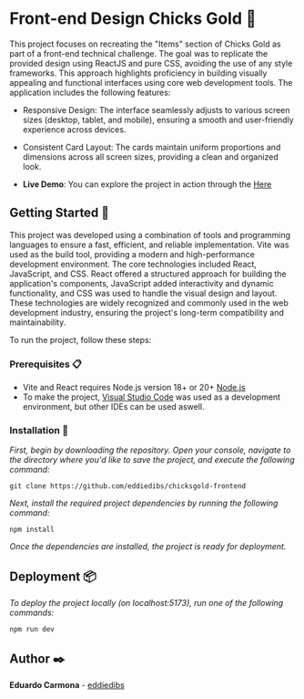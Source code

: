 # Front-end Design Chicks Gold 🐣
This project focuses on recreating the "Items" section of Chicks Gold as part of a front-end technical challenge. The goal was to replicate the provided design using ReactJS and pure CSS, avoiding the use of any style frameworks. This approach highlights proficiency in building visually appealing and functional interfaces using core web development tools. The application includes the following features:

- Responsive Design: The interface seamlessly adjusts to various screen sizes (desktop, tablet, and mobile),
  ensuring a smooth and user-friendly experience across devices.

- Consistent Card Layout: The cards maintain uniform proportions and 
  dimensions across all screen sizes, providing a clean and organized look.



- **Live Demo**:
You can explore the project in action through the [Here](https://chicksgold-frontend.vercel.app)

## Getting Started  🚀


This project was developed using a combination of tools and programming languages to ensure a fast, efficient, and reliable implementation. Vite was used as the build tool, providing a modern and high-performance development environment. The core technologies included React, JavaScript, and CSS. React offered a structured approach for building the application's components, JavaScript added interactivity and dynamic functionality, and CSS was used to handle the visual design and layout. These technologies are widely recognized and commonly used in the web development industry, ensuring the project's long-term compatibility and maintainability.

To run the project, follow these steps:

### Prerequisites  📋

* Vite and React requires Node.js version 18+ or 20+ [Node.js](https://nodejs.org/en/)
* To make the project, [Visual Studio Code](https://code.visualstudio.com/) was used as a development environment, but other IDEs can be used aswell.


### Installation 🔧

_First, begin by downloading the repository. Open your console, navigate to the directory where you'd like to save the project, and execute the following command:_

```
git clone https://github.com/eddiedibs/chicksgold-frontend
```

_Next, install the required project dependencies by running the following command:_

```
npm install
```

_Once the dependencies are installed, the project is ready for deployment._

## Deployment  📦

_To deploy the project locally (on localhost:5173), run one of the following commands:_

```
npm run dev
```


## Author ✒️

**Eduardo Carmona** - [eddiedibs](https://github.com/eddiedibs)
